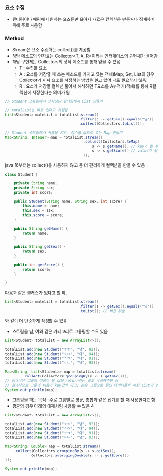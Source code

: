 ### 요소 수집
- 필터링이나 매핑해서 원하는 요소들만 모아서 새로운 컬렉션을 만들거나 집계하기 위해 주로 사용함

### Method
- Stream은 요소 수집하는 collect()를 제공함
- 해당 메소드의 인자로는 Collector<T, A, R>이라는 인터페이스의 구현체가 들어감
- 해당 구현체는 Collectors의 정적 메소드를 통해 얻을 수 있음
	- T : 수집할 요소
	- A : 요소를 저장할 때 쓰는 메소드를 가지고 있는 객체(Map, Set, List의 경우 Collector가 이미 요소를 저장하는 방법을 알고 있어 따로 필요하지 않음)
	- R : 요소가 저장될 컬렉션
	 풀어서 해석하면 T요소를 A누적기(객체)를 통해 R컬렉션에 저장한다는 의미가 됨

```java
// Student 스트림에서 남학생만 필터링해서 List 만들기

// totalList는 따로 있다고 가정함
List<Student> maleList = totalList.stream()
								  .filter(s -> getSex().equals("남"))
								  .collect(Collectors.toList());
```

```java
// Student 스트림에서 이름을 키로, 점수를 값으로 갖는 Map 만들기
Map<String, Integer> map = totalList.stream()
									.collect(Collectors.toMap(
										s -> s.getName(), // key가 될 부분
										s -> s.getScore() // value가 될 부분
									));
```

java 16부터는 collect()를 사용하지 않고 좀 더 편리하게 컬렉션을 만들 수 있음

```java
class Student {

	private String name;
	private String sex;
	private int score;
	
	public Student(String name, String sex, int score) {
		this.name = name;
		this.sex = sex;
		this.score = score;
	}
	
	public String getName() {
		return name;
	}
	
	public String getSex() {
		return sex;
	}
	
	public int getScore() {
		return score;
	}

}
```

다음과 같은 클래스가 있다고 할 때,

```java
List<Student> maleList = totalList.stream()
								  .filter(s -> getSex().equals("남"))
								  .toList(); // 바뀐 부분
```

와 같이 더 단순하게 작성할 수 있음

- 스트림을 남, 여와 같은 카테고리로 그룹핑할 수도 있음
```java
List<Student> totalList = new ArrayList<>();

totalList.add(new Student("ㅎㅎ", "남", 92));
totalList.add(new Student("ㅇㅇ", "여", 94));
totalList.add(new Student("ㄱㄱ", "여", 91));
totalList.add(new Student("ㄴㄴ", "남", 93));

Map<String, List<Student>> map = totalList.stream()
		.collect(Collectors.groupingBy(s -> s.getSex()));
// 람다식은 그룹의 이름이 될 값을 return하는 꼴로 작성해주면 됨
// 결과적으로 그룹의 이름이 key값이 되고, 같은 그룹으로 묶인 데이터들이 속한 List가 value값이 될 것
System.out.println(map);
```

- 그룹핑을 하는 목적 : 주로 그룹별로 평균, 총합과 같은 집계를 할 때 사용한다고 함
- 평균의 경우 아래의 예제처럼 사용할 수 있음
4
```java
List<Student> totalList = new ArrayList<>();

totalList.add(new Student("ㅎㅎ", "남", 92));
totalList.add(new Student("ㅇㅇ", "여", 94));
totalList.add(new Student("ㄱㄱ", "여", 91));
totalList.add(new Student("ㄴㄴ", "남", 93));

Map<String, Double> map = totalList.stream()
	.collect(Collectors.groupingBy(s -> s.getSex(),
			Collectors.averagingDouble(s -> s.getScore())
));

System.out.println(map);
```
